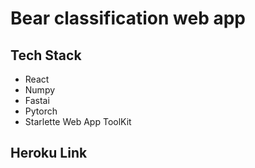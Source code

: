 # Bear classification web app

## Tech Stack
- React
- Numpy
- Fastai
- Pytorch
- Starlette Web App ToolKit

## Heroku Link


